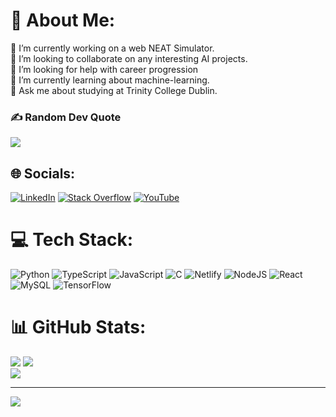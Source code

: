 # 💫 About Me:

🔭 I’m currently working on a web NEAT Simulator.<br>👯 I’m looking to collaborate on any interesting AI projects.<br>🤝 I’m looking for help with career progression<br>🌱 I’m currently learning about machine-learning.<br>💬 Ask me about studying at Trinity College Dublin.

### ✍️ Random Dev Quote

![](https://quotes-github-readme.vercel.app/api?type=horizontal&theme=radical)

## 🌐 Socials:

[![LinkedIn](https://img.shields.io/badge/LinkedIn-%230077B5.svg?logo=linkedin&logoColor=white)](https://linkedin.com/in/https://www.linkedin.com/in/hubert-stanowski-b76413279/) [![Stack Overflow](https://img.shields.io/badge/-Stackoverflow-FE7A16?logo=stack-overflow&logoColor=white)](https://stackoverflow.com/users/hubert-stanowski) [![YouTube](https://img.shields.io/badge/YouTube-%23FF0000.svg?logo=YouTube&logoColor=white)](https://youtube.com/@https://www.youtube.com/@hubertstanowski3081)


# 💻 Tech Stack:

![Python](https://img.shields.io/badge/python-3670A0?style=for-the-badge&logo=python&logoColor=ffdd54) ![TypeScript](https://img.shields.io/badge/typescript-%23007ACC.svg?style=for-the-badge&logo=typescript&logoColor=white) ![JavaScript](https://img.shields.io/badge/javascript-%23323330.svg?style=for-the-badge&logo=javascript&logoColor=%23F7DF1E) ![C](https://img.shields.io/badge/c-%2300599C.svg?style=for-the-badge&logo=c&logoColor=white) ![Netlify](https://img.shields.io/badge/netlify-%23000000.svg?style=for-the-badge&logo=netlify&logoColor=#00C7B7) ![NodeJS](https://img.shields.io/badge/node.js-6DA55F?style=for-the-badge&logo=node.js&logoColor=white) ![React](https://img.shields.io/badge/react-%2320232a.svg?style=for-the-badge&logo=react&logoColor=%2361DAFB) ![MySQL](https://img.shields.io/badge/mysql-4479A1.svg?style=for-the-badge&logo=mysql&logoColor=white) ![TensorFlow](https://img.shields.io/badge/TensorFlow-%23FF6F00.svg?style=for-the-badge&logo=TensorFlow&logoColor=white)




# 📊 GitHub Stats:

![](https://github-readme-stats.vercel.app/api/top-langs/?username=hubertStanowski&theme=catppuccin_mocha&hide_border=false&include_all_commits=true&count_private=true&layout=compact)
![](https://github-readme-streak-stats.herokuapp.com/?user=hubertStanowski&theme=catppuccin_mocha&hide_border=false)<br/>
![](https://github-readme-stats.vercel.app/api?username=hubertStanowski&theme=catppuccin_mocha&hide_border=false&include_all_commits=true&count_private=true)<br/>



<!-- ### 🔝 Top Contributed Repo -->

<!-- ![](https://github-contributor-stats.vercel.app/api?username=hubertStanowski&limit=5&theme=catppuccin_mocha&combine_all_yearly_contributions=true)) -->

---

[![](https://visitcount.itsvg.in/api?id=hubertStanowski&icon=0&color=0)](https://visitcount.itsvg.in)

<!-- Proudly created with GPRM ( https://gprm.itsvg.in ) -->
